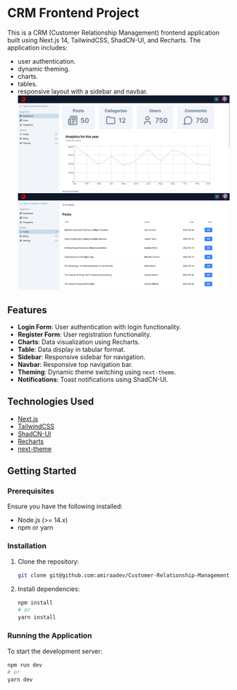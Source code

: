 # CRM Frontend Project

This is a CRM (Customer Relationship Management) frontend application built using Next.js 14, TailwindCSS, ShadCN-UI, and Recharts. The application includes:
  * user authentication.
  * dynamic theming.
  * charts.
  * tables. 
  * responsive layout with a sidebar and navbar.
![Screenshot](/public/crm.png)
![Screenshot](/public/crm-1.png)
## Features

- **Login Form**: User authentication with login functionality.
- **Register Form**: User registration functionality.
- **Charts**: Data visualization using Recharts.
- **Table**: Data display in tabular format.
- **Sidebar**: Responsive sidebar for navigation.
- **Navbar**: Responsive top navigation bar.
- **Theming**: Dynamic theme switching using `next-theme`.
- **Notifications**: Toast notifications using ShadCN-UI.

## Technologies Used

- [Next.js](https://nextjs.org/)
- [TailwindCSS](https://tailwindcss.com/)
- [ShadCN-UI](https://shadcn.dev/)
- [Recharts](https://recharts.org/)
- [next-theme](https://github.com/pacocoursey/next-themes)

## Getting Started

### Prerequisites

Ensure you have the following installed:

- Node.js (>= 14.x)
- npm or yarn

### Installation

1. Clone the repository:
    ```bash
    git clone git@github.com:amiraadev/Customer-Relationship-Management-CRM.git
    ```

2. Install dependencies:
    ```bash
    npm install
    # or
    yarn install
    ```

### Running the Application

To start the development server:
```bash
npm run dev
# or
yarn dev
